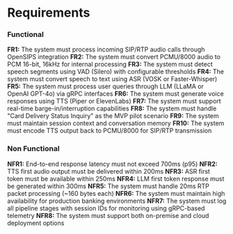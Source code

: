 # Requirements

### Functional

**FR1:** The system must process incoming SIP/RTP audio calls through OpenSIPS integration
**FR2:** The system must convert PCMU/8000 audio to PCM 16-bit, 16kHz for internal processing
**FR3:** The system must detect speech segments using VAD (Silero) with configurable thresholds
**FR4:** The system must convert speech to text using ASR (VOSK or Faster-Whisper)
**FR5:** The system must process user queries through LLM (LLaMA or OpenAI GPT-4o) via gRPC interfaces
**FR6:** The system must generate voice responses using TTS (Piper or ElevenLabs)
**FR7:** The system must support real-time barge-in/interruption capabilities
**FR8:** The system must handle "Card Delivery Status Inquiry" as the MVP pilot scenario
**FR9:** The system must maintain session context and conversation memory
**FR10:** The system must encode TTS output back to PCMU/8000 for SIP/RTP transmission

### Non Functional

**NFR1:** End-to-end response latency must not exceed 700ms (p95)
**NFR2:** TTS first audio output must be delivered within 200ms
**NFR3:** ASR first token must be available within 250ms
**NFR4:** LLM first token response must be generated within 300ms
**NFR5:** The system must handle 20ms RTP packet processing (~160 bytes each)
**NFR6:** The system must maintain high availability for production banking environments
**NFR7:** The system must log all pipeline stages with session IDs for monitoring using gRPC-based telemetry
**NFR8:** The system must support both on-premise and cloud deployment options
